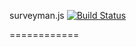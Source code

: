 surveyman.js [![Build Status](https://travis-ci.org/SurveyMan/surveyman.js.png?branch=master)](https://travis-ci.org/SurveyMan/surveyman.js)

============
